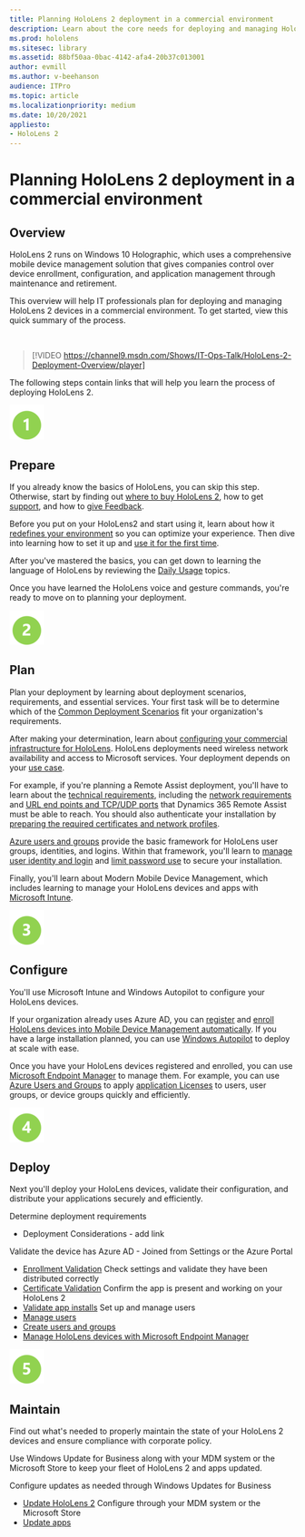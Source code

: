 ```yaml
---
title: Planning HoloLens 2 deployment in a commercial environment
description: Learn about the core needs for deploying and managing HoloLens in enterprise environments, including infrastructure, azure active directory, and mobile device management.
ms.prod: hololens
ms.sitesec: library
ms.assetid: 88bf50aa-0bac-4142-afa4-20b37c013001
author: evmill
ms.author: v-beehanson
audience: ITPro
ms.topic: article
ms.localizationpriority: medium
ms.date: 10/20/2021
appliesto:
- HoloLens 2
---
```

# Planning HoloLens 2 deployment in a commercial environment

## Overview

HoloLens 2 runs on Windows 10 Holographic, which uses a comprehensive mobile device management solution that gives companies control over device enrollment, configuration, and application management through maintenance and retirement. 

This overview will help IT professionals plan for deploying and managing HoloLens 2 devices in a commercial environment. To get started, view this quick summary of the process.

<br/>

> [!VIDEO https://channel9.msdn.com/Shows/IT-Ops-Talk/HoloLens-2-Deployment-Overview/player]

The following steps contain links that will help you learn the process of deploying HoloLens 2.


![Step 1.](images/1green.png)

## Prepare 

If you already know the basics of HoloLens, you can skip this step. Otherwise, start by finding out [where to buy HoloLens 2](hololens2-purchase.md), how to get [support](hololens2-support.md), and how to [give Feedback](hololens-feedback.md).

Before you put on your HoloLens2 and start using it, learn about how it [redefines your environment](hololens-environment-considerations.md) so you can optimize your experience. Then dive into learning how to set it up and [use it for the first time](hololens2-setup.md). 

After you've mastered the basics, you can get down to learning the language of HoloLens by reviewing the [Daily Usage](holographic-home.md) topics. 

Once you have learned the HoloLens voice and gesture commands, you're ready to move on to planning your deployment.  

![Step 1.](images/2green.png)

## Plan

Plan your deployment by learning about deployment scenarios, requirements, and essential services. Your first task will be to determine which of the [Common Deployment Scenarios](hololens-requirements.md) fit your organization's requirements.

After making your determination, learn about [configuring your commercial infrastructure for HoloLens](hololens-commercial-infrastructure.md). HoloLens deployments need wireless network availability and access to Microsoft services. Your deployment depends on your [use case](/hololens/hololens-deployment-considerations).

For example, if you're planning a Remote Assist deployment, you'll have to learn about the [technical requirements](/dynamics365/mixed-reality/remote-assist/requirements.md), including the [network requirements](/dynamics365/mixed-reality/remote-assist/requirements#network-requirements) and [URL end points and TCP/UDP ports](/dynamics365/mixed-reality/remote-assist/requirements.md#urls-and-+ports) that Dynamics 365 Remote Assist must be able to reach. You should also authenticate your installation by [preparing the required certificates and network profiles](/hololens/hololens-certificates-network).

[Azure users and groups](hololens2-corp-connected-configure.md#azure-users-and-groups)  provide the basic framework for HoloLens user groups, identities, and logins. Within that framework, you'll learn to [manage user identity and login](hololens-identity.md) and [limit password use](security-limiting-password-use.md) to secure your installation. 

Finally, you'll learn about Modern Mobile Device Management, which includes learning to manage your HoloLens devices and apps with [Microsoft Intune](/mem/intune/fundamentals/what-is-intune).

![Step 1.](images/3green.png)

## Configure

You'll use Microsoft Intune and Windows Autopilot to configure your HoloLens devices. 

If your organization already uses Azure AD, you can [register](hololens2-autopilot-registration-support.md) and [enroll HoloLens devices into Mobile Device Management automatically](hololens-enroll-mdm.md#auto-enrollment-in-mdm). If you have a large installation planned, you can use [Windows Autopilot](hololens2-autopilot.md) to deploy at scale with ease.

Once you have your HoloLens devices registered and enrolled, you can use [Microsoft Endpoint Manager](hololens-mdm-configure.md) to manage them. For example, you can use [Azure Users and Groups](hololens2-cloud-connected-configure.md#azure-users-and-groups) to apply [application Licenses](hololens2-cloud-connected-configure.md#application-licenses) to users, user groups, or device groups quickly and efficiently.

![Step 1.](images/4green.png)

## Deploy

Next you'll deploy your HoloLens devices, validate their configuration, and distribute your applications securely and efficiently.

Determine deployment requirements 
*   Deployment Considerations - add link

Validate the device has Azure AD - Joined from Settings or the Azure Portal
*   [Enrollment Validation](hololens2-corp-connected-deploy.md#enrollment-validation) 
Check settings and validate they have been distributed correctly
*   [Certificate Validation](hololens2-corp-connected-deploy.md#wi-fi-certificate-validation) 
Confirm the app is present and working on your HoloLens 2
*   [Validate app installs](hololens2-corp-connected-deploy.md#validate-lob-app-install)
Set up and manage users
*   [Manage users](hololens-identity.md)
*   [Create users and groups](hololens2-corp-connected-configure.md#azure-users-and-groups)
*   [Manage HoloLens devices with Microsoft Endpoint Manager](hololens-mdm-configure.md)

![Step 1.](images/5green.png)

## Maintain

Find out what's needed to properly maintain the state of your HoloLens 2 devices and ensure compliance with corporate policy.

Use Windows Update for Business along with your MDM system or the Microsoft Store to keep your fleet of HoloLens 2 and apps updated.

Configure updates as needed through Windows Updates for Business
*   [Update HoloLens 2](hololens-updates.md)
Configure through your MDM system or the Microsoft Store
*   [Update apps](app-deploy-overview.md)
